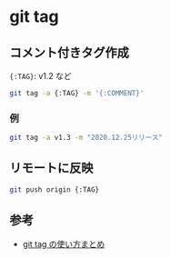 # git tag

## コメント付きタグ作成

`{:TAG}`: v1.2 など

```bash
git tag -a {:TAG} -m '{:COMMENT}'
```

### 例

```bash
git tag -a v1.3 -m "2020.12.25リリース"
```

## リモートに反映

```bash
git push origin {:TAG}
```

## 参考

- [git tag の使い方まとめ](https://qiita.com/growsic/items/ed67e03fda5ab7ef9d08)
